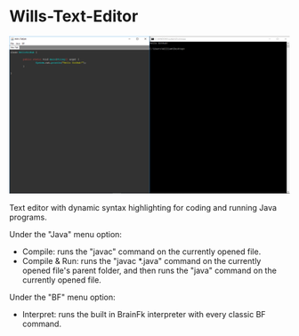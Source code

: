 # Wills-Text-Editor

![Image of Yaktocat](https://github.com/latte164/Wills-Text-Editor/blob/master/WillsTxtEditor%20Picture.png)

Text editor with dynamic syntax highlighting for coding and running Java programs.

Under the "Java" menu option:
  - Compile: runs the "javac" command on the currently opened file.
  - Compile & Run: runs the "javac *.java" command on the currently opened file's parent folder, and then runs the "java" command on the currently opened file.


Under the "BF" menu option:
  - Interpret: runs the built in BrainFk interpreter with every classic BF command.
